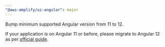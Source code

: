 ```yaml
---
"@aws-amplify/ui-angular": major
---
```


Bump minimum supported Angular version from 11 to 12.

If your application is on Angular 11 or before, please migrate to Angular 12 as per [official guide](https://update.angular.io/?v=11.0-12.0).
